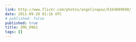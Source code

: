 ```yaml
---
link: http://www.flickr.com/photos/angelinapaz/6164809698/
date: 2011-09-20 01:16 UTC
# published: false
published: true
title: IMG_0962
tags: []
---
```




